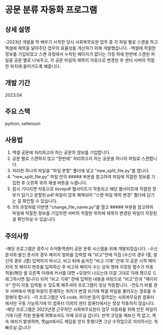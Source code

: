 # 공문 분류 자동화 프로그램

## 상세 설명

-2023년 개발을 막 배우기 시작한 당시 사회복무요원 업무 중 각 파일 별로 스캔을 하고 엑셀에 제목을 달아주던 업무의 효율성을 개선하기 위해 개발했습니다. -엑셀에 적절한 정보를 기입되었고 스캔 과정에서 누락된 페이지가 없다는 가정 하에 한번에 스캔된 파일을 공문 별로 나눠주고, 각 공문 파일의 제목이 자동으로 변경된 후 센터 서버의 적절한 위치에 들어가도록 해줍니다.

## 개발 기간

2023.04

## 주요 스택

python, sellenium

## 사용법

1. 엑셀 공문에 처리하고자 하는 공문의 정보를 기입합니다.
2. 공문 별로 스캔하지 않고 "한번에" 처리하고자 하는 공문을 하나의 파일로 스캔합니다.
3. 처리한 하나의 파일을 "파일 분할" 폴더에 넣고 "new_split_file.py"를 엽니다.
4. "new_split_file.py" 파일 안의 ##### 부분을 참고하여 파일에 적절한 정보를 기입한 후 오른쪽 위의 재생 버튼을 누릅니다.
5. 잠시 기다리면 자동으로 ilovepdf 웹사이트가 작동되고 해당 웹사이트에 적절한 정보가 담기고 분할된 pdf 파일이 압축 해제되어 "스캔 파일 제목 변경" 폴더에 담기는 걸 확인할 수 있습니다.
6. 3의 과정처럼 이번엔 "change_file_name.py"를 열고 ##### 부분을 참고하여 파일에 적절한 정보를 기입하면 서버의 적절한 위치에 제목이 변경된 파일이 저장된 걸 확인하실 수 있습니다.

## 주의사항

-해당 프로그램은 광주시 수어통역센터 공문 분류 시스템을 위해 개발되었습니다. -수신 문서와 발신 문서의 경우 페이지 범위를 입력할 때 "비고"란에 직접 (수신의 경우 I열, 발신의 경우 J열) 입력하지 마시고, 비고 뒤에 숨겨진 "비고 기재" 란에 각 공문 시작 페이지의 첫 페이지 번호를 입력하신 후 비고와 페이지 수는 상위 행에 지정된 함수가 자동 적용(해당 셀 오른쪽 아래에 커서를 대면 +모양이 나오는데 이걸 그대로 아래 행으로 드래그하시면 됩니다) 되어 "비고 기재" 란에 입력된 내용을 바탕으로 "비고"란과 "페이지 수" 란이 자동 입력될 수 있도록 해주셔야 프로그램이 정상 작동합니다. -연도가 바뀔 경우 서버에서 엑셀 파일이 존재하는 위치가 변경 되기에 엑셀 파일을 불러오는 경로를 수정해야 합니다. -이 프로그램은 VS code, 파이썬 등이 깔려있는 사회복무요원 컴퓨터에서만 구동 가능하기에 이 컴퓨터 이외의 센터 컴퓨터에서는 정상 작동하지 않습니다. -해당 프로그램은 2023년경 근무하던 사회복무요원이 업무 자동화를 위해 만든 파일이기에 다른 직원 분들께 여쭤보셔도 아예 모르실 겁니다. 만약 코딩을 해보신 적 없고, 계속 에러가 발생하며, 챗gpt에서도 해답을 얻지 못했다면 그냥 수작업으로 처리하시는 게 빠르실 겁니다!
